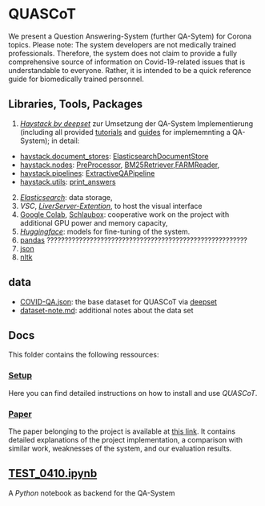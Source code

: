 # QUASCoT

We present a Question Answering-System (further QA-Sytem) for Corona topics. Please note: The system developers are not medically trained professionals. Therefore, the system does not claim to provide a fully comprehensive source of information on Covid-19-related issues that is understandable to everyone. Rather, it is intended to be a quick reference guide for biomedically trained personnel. 


## Libraries, Tools, Packages

1. *[Haystack by deepset](https://haystack.deepset.ai/overview/intro)* zur Umsetzung der QA-System Implementierung (including all provided [tutorials](https://haystack.deepset.ai/tutorials/first-qa-system) and [guides](https://haystack.deepset.ai/guides/guides-overview) for implememnting a QA-System); in detail:
  - [haystack.document_stores](): [ElasticsearchDocumentStore](https://haystack.deepset.ai/components/document-store)</break>
  - [haystack.nodes](): [PreProcessor](https://docs.haystack.deepset.ai/docs/preprocessor), [BM25Retriever](https://docs.haystack.deepset.ai/docs/retriever),[FARMReader](https://docs.haystack.deepset.ai/docs/reader),</break>
  - [haystack.pipelines](https://docs.haystack.deepset.ai/docs/nodes_overview): [ExtractiveQAPipeline]()</break>
  - [haystack.utils](https://docs.haystack.deepset.ai/reference/utils-api): [print_answers](https://docs.haystack.deepset.ai/reference/utils-api#print_answers)
2. [*Elasticsearch*](https://www.elastic.co/de/): data storage, </break>
3. *VSC*, [_LiverServer-Extention_](https://marketplace.visualstudio.com/items?itemName=ritwickdey.LiveServer), to host the visual interface </break>
4. [Google Colab](https://colab.research.google.com), [Schlaubox](https://schlaubox.de): cooperative work on the project with additional GPU power and memory capacity,</break>
5. [*Huggingface*](https://huggingface.co/datasets/covid_qa_deepset): </break>
   models for fine-tuning of the system. </break>
6. [pandas](https://pandas.pydata.org/docs/#) ????????????????????????????????????????????????????????
7. [json](https://docs.python.org/3/library/json.html)
8. [nltk](https://www.nltk.org/install.html)

## data
- [COVID-QA.json](data/COVID-QA.json): the base dataset for QUASCoT via [deepset](https://github.com/deepset-ai/COVID-QA.git)
- [dataset-note.md](data/dataset-note.md): additional notes about the data set


## Docs
This folder contains the following ressources: 

### [Setup](docs/Setup.md)
Here you can find detailed instructions on how to install and use *QUASCoT*.

### [Paper]()
The paper belonging to the project is available at [this link](https://www.overleaf.com/read/rddvpngnbtnd). It contains detailed explanations of the project implementation, a comparison with similar work, weaknesses of the system, and our evaluation results.

## [TEST_0410.ipynb](TEST_0410.ipynb)
A *Python* notebook as backend for the QA-System
